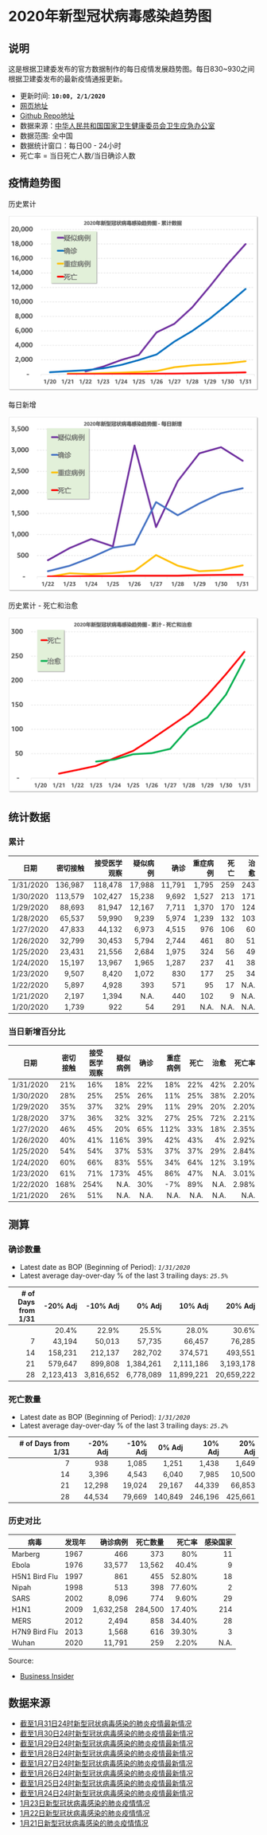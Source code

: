 # 2020年新型冠状病毒感染趋势图

## 说明

这是根据卫建委发布的官方数据制作的每日疫情发展趋势图。每日830~930之间根据卫建委发布的最新疫情通报更新。

- 更新时间: **`10:00, 2/1/2020`**
- [网页地址](https://zire.github.io/pandemic2020/)
- [Github Repo地址](https://github.com/zire/pandemic2020)
- 数据来源：[中华人民共和国国家卫生健康委员会卫生应急办公室](http://www.nhc.gov.cn/)
- 数据范围: 全中国
- 数据统计窗口：每日00 - 24小时
- 死亡率 = 当日死亡人数/当日确诊人数

## 疫情趋势图

历史累计

![chart](charts/pandemic_chart_YTD_all.png)

每日新增

![chart](charts/pandemic_chart_Net_New_all.png)

历史累计 - 死亡和治愈

![chart](charts/pandemic_chart_LTD_DnC.png)

## 统计数据

### 累计

| 日期 | 密切接触 | 接受医学观察 | 疑似病例 | 确诊 | 重症病例 | 死亡 | 治愈|
| --- | ---: | ---: | ---: | ---: | ---: | ---: | ---: |
|1/31/2020|136,987|118,478|17,988|11,791|1,795|259|243|
|1/30/2020|113,579|102,427|15,238|9,692|1,527|213|171|
|1/29/2020|88,693|81,947|12,167|7,711|1,370|170|124|
|1/28/2020|65,537|59,990|9,239|5,974|1,239|132|103|
|1/27/2020|47,833|44,132|6,973|4,515|976|106|60|
|1/26/2020|32,799|30,453|5,794|2,744|461|80|51|
|1/25/2020 | 23,431 | 21,556| 2,684|1,975| 324|56|49|
|1/24/2020|15,197|13,967|1,965|1,287|237|41|38|
|1/23/2020|9,507|8,420|1,072|830|177|25|34|
|1/22/2020|5,897|4,928|393|571|95|17|N.A.|
|1/21/2020|2,197| 1,394| N.A. |440|102|9|N.A.|
|1/20/2020|1,739|922|54|291|N.A.|N.A.|N.A.|

### 当日新增百分比

| 日期 | 密切接触 | 接受医学观察 | 疑似病例 | 确诊 | 重症病例 | 死亡 | 治愈 |死亡率|
| --- | ---: | ---: | ---: | ---: | ---: | ---: | ---:| ---: |
|1/31/2020|21%|16%|18%|22%|18%|22%|42%|2.20%|
|1/30/2020|28%|25%|25%|26%|11%|25%|38%|2.20%|
|1/29/2020|35%|37%|32%|29%|11%|29%|20%|2.20%|
|1/28/2020|37%|36%|32%|32%|27%|25%|72%|2.21%|
|1/27/2020|46%|45%|20%|65%|112%|33%|18%|2.35%|
|1/26/2020|40%|41%|116%|39%|42%|43%|4%|2.92%|
|1/25/2020|54%|54%|37%|53%|37%|37%|29%|2.84%|
|1/24/2020|60%|66%|83%|55%|34%|64%|12%|3.19%|
|1/23/2020|61%|71%|173%|45%|86%|47%|N.A.|3.01%|
|1/22/2020|168%|254%|N.A.|30%|-7%|89%|N.A.|2.98%|
|1/21/2020|26%| 51%| N.A. |N.A.|N.A.|N.A.|N.A.|N.A.|

## 测算 

###  确诊数量

- Latest date as BOP (Beginning of Period): *`1/31/2020`*
- Latest average day-over-day % of the last 3 trailing days: *`25.5%`*

| # of Days from 1/31 | -20% Adj | -10% Adj | 0% Adj | 10% Adj | 20% Adj |
| ---: |---: |---: |---: |---: |---:|
| | 20.4% |22.9%| 25.5%| 28.0%| 30.6%|
|7 | 43,194| 50,013|57,735|66,457|76,285|
|14|158,231|212,137|282,702|374,571|493,551| 
|21|579,647|899,808|1,384,261|2,111,186|3,193,178| 
|28|2,123,413|3,816,652|6,778,089|11,899,221|20,659,222|

### 死亡数量

- Latest date as BOP (Beginning of Period): *`1/31/2020`*
- Latest average day-over-day % of the last 3 trailing days: *`25.2%`*

| # of Days from 1/31 | -20% Adj | -10% Adj | 0% Adj | 10% Adj | 20% Adj |
| ---: |---: |---: |---: |---: |---:|
|7|	 938| 	 1,085| 	 1,251| 	 1,438| 	 1,649| 
|14|	 3,396|4,543 	 |6,040 	 |7,985| 	 10,500 
|21|	 12,298| 	 19,024| 	 29,167| 	 44,339| 66,853| 
|28|	 44,534| 	 79,669| 	 140,849| 	 246,196| 425,661| 

### 历史对比

|病毒|发现年|确诊病例|死亡数量|死亡率|感染国家|
|---|---|---:|---:|---:|---:|
|Marberg|1967|466|373|80%|11|
|Ebola|1976|33,577|13,562|40.4%|9|
|H5N1 Bird Flu|1997|861|455|52.80%|18|
|Nipah|1998|513|398|77.60%|2|
|SARS|2002|8,096|774|9.60%|29|
|H1N1|2009|1,632,258|284,500|17.40%|214|
|MERS|2012|2,494|858|34.40%|28|
|H7N9 Bird Flu|2013|1,568|616|39.30%|3|
|Wuhan|2020| 11,791|259|2.20%|N.A.|

Source:
- [Business Insider](https://www.businessinsider.com/wuhan-coronavirus-cases-total-sars-pandemic-cases-2020-1?r=US&IR=T)

## 数据来源

- [截至1月31日24时新型冠状病毒感染的肺炎疫情最新情况](http://www.nhc.gov.cn/xcs/yqfkdt/202002/84faf71e096446fdb1ae44939ba5c528.shtml)
- [截至1月30日24时新型冠状病毒感染的肺炎疫情最新情况](http://www.nhc.gov.cn/xcs/yqtb/202001/a53e6df293cc4ff0b5a16ddf7b6b2b31.shtml)
- [截至1月29日24时新型冠状病毒感染的肺炎疫情最新情况](http://www.nhc.gov.cn/xcs/yqtb/202001/e71bd2e7a0824ca69f87bbf1bef2a3c9.shtml)
- [截至1月28日24时新型冠状病毒感染的肺炎疫情最新情况](http://www.nhc.gov.cn/xcs/yqtb/202001/1c259a68d81d40abb939a0781c1fe237.shtml)
- [截至1月27日24时新型冠状病毒感染的肺炎疫情最新情况](http://www.nhc.gov.cn/xcs/yqtb/202001/ec9fe7ea987d467d9462e7db509079e6.shtml)
- [截至1月26日24时新型冠状病毒感染的肺炎疫情最新情况](http://www.nhc.gov.cn/xcs/yqtb/202001/3882fdcdbfdc4b4fa4e3a829b62d518e.shtml)
- [截至1月25日24时新型冠状病毒感染的肺炎疫情最新情况](http://www.nhc.gov.cn/xcs/yqtb/202001/9614b05a8cac4ffabac10c4502fe517c.shtml)
- [截至1月24日24时新型冠状病毒感染的肺炎疫情最新情况](http://www.nhc.gov.cn/xcs/yqtb/202001/a7cf0437d1324aed9cc1b890b8ee29e6.shtml)
- [1月23日新型冠状病毒感染的肺炎疫情情况](http://www.nhc.gov.cn/xcs/yqtb/202001/5d19a4f6d3154b9fae328918ed2e3c8a.shtml)
- [1月22日新型冠状病毒感染的肺炎疫情情况](http://www.nhc.gov.cn/xcs/yqtb/202001/a3c8b5144067417889d8760254b1a7ca.shtml)
- [1月21日新型冠状病毒感染的肺炎疫情情况](http://www.nhc.gov.cn/xcs/yqtb/202001/930c021cdd1f46dc832fc27e0cc465c8.shtml)